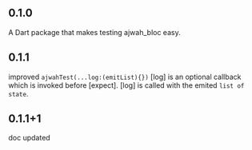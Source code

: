 ## 0.1.0

A Dart package that makes testing ajwah_bloc easy.

## 0.1.1

improved `ajwahTest(...log:(emitList){})`
[log] is an optional callback which is invoked before [expect].
[log] is called with the emited `list of state`.

## 0.1.1+1

doc updated
